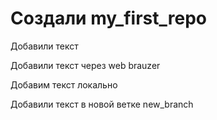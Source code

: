 ﻿# Создали my_first_repo

Добавили текст

Добавили текст через web brauzer

Добавим текст локально

Добавили текст в новой ветке new_branch
